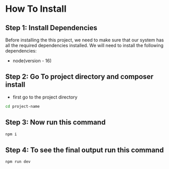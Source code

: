 # How To Install

## Step 1: Install Dependencies

Before installing the this project, we need to make sure that our system has all the required dependencies installed. We will need to install the following dependencies:

- node(version - 16)

## Step 2: Go To project directory and composer install

- first go to the project directory

```bash
cd project-name
```


## Step 3: Now run this command

```bash
npm i
```

## Step 4: To see the final output run this command

```bash
npm run dev
```